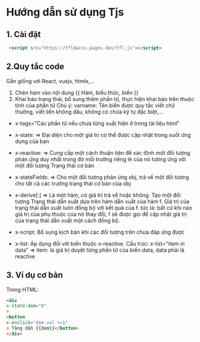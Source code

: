 # Hướng dẫn sử dụng Tjs
## 1. Cài đặt

```html
 <script src="https://tfldwcss.pages.dev/tfl.js"></script>

```
## 2.Quy tắc code
Gần giống với React, vuejs, htmlx,...
1. Chèn hàm vào nội dung
   {{ Hàm, biểu thức, biến }}
2. Khai báo trạng thái, bổ sung thêm phần tử, thực hiện khai báo trên thuộc tính của phần tử
    Chú ý:  varname: Tên biến được quy tắc viết chữ thường, viết liền không dâu, không có chứa ký tự đặc biệt,...
  + x-tags="Các phần tử nếu chưa từng xuất hiện ở trong tài liệu html"
  + x-state:<varname> => Đại diện cho một giá trị có thể được cập nhật trong suốt ứng dụng của bạn
  + x-reactive:<varname> => Cung cấp một cách thuận tiện để xác định một đối tượng phản ứng duy nhất trong đó mỗi trường riêng lẻ của nó tương ứng với một đối tượng Trạng thái cơ bản
  + x-stateFields:<varname> => Cho một đối tượng phản ứng obj, trả về một đối tượng cho tất cả các trường trạng thái cơ bản của obj

  + x-derive[:<varname>] => Là một hàm, có giá trị trả về hoặc không. Tạo một đối tượng Trạng thái dẫn xuất dựa trên hàm dẫn xuất của hàm f.
    Giá trị của trạng thái dẫn xuất luôn đồng bộ với kết quả của f. tức là: bất cứ khi nào giá trị của phụ thuộc của nó thay đổi, f sẽ được gọi để cập nhật giá trị của trạng thái dẫn xuất một cách đồng bộ.
  + x-script: Bổ sung kịch bản khi các đối tượng trên chưa đáp ứng được
  + x-list: Áp dụng đối với biến <varname>  thuộc  x-reactive.
    Cấu trúc: x-list="item in data" => item: là giá trị duyệt từng phần tử của biến data, data phải là reactive 


## 3. Ví dụ cơ bản
Trong HTML:

```html
<div
x-state:dem="0"
>
<button
x-onclick="dem.val +=1"
> Tăng dần {{dem}}</button>
</div>
```
